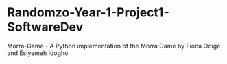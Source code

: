 # Randomzo-Year-1-Project1-SoftwareDev
Morra-Game - A Python implementation of the Morra Game by Fiona Odige and Esiyemeh Idogho
